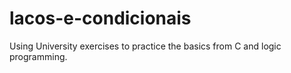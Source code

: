 # lacos-e-condicionais
 Using University exercises to practice the basics from C and logic programming.
